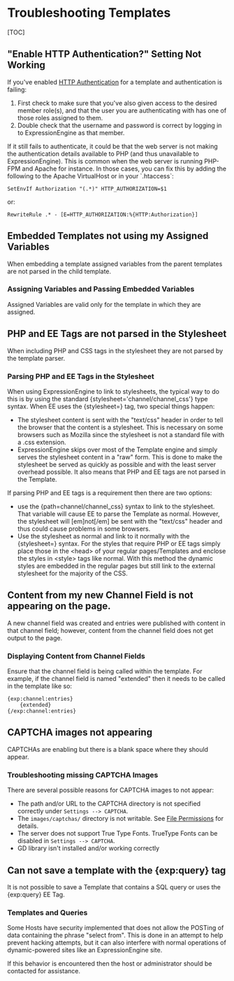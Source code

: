 <!--
    This source file is part of the open source project
    ExpressionEngine User Guide (https://github.com/ExpressionEngine/ExpressionEngine-User-Guide)

    @link      https://expressionengine.com/
    @copyright Copyright (c) 2003-2020, Packet Tide, LLC (https://packettide.com)
    @license   https://expressionengine.com/license Licensed under Apache License, Version 2.0
-->

# Troubleshooting Templates

[TOC]

## "Enable HTTP Authentication?" Setting Not Working

If you've enabled [HTTP Authentication](control-panel/template-manager.md#edit-template) for a template and authentication is failing:

1.  First check to make sure that you've also given access to the desired member role(s), and that the user you are authenticating with has one of those roles assigned to them.
2.  Double check that the username and password is correct by logging in to ExpressionEngine as that member.

If it still fails to authenticate, it could be that the web server is not making the authentication details available to PHP (and thus unavailable to ExpressionEngine). This is common when the web server is running PHP-FPM and Apache for instance. In those cases, you can fix this by adding the following to the Apache VirtualHost or in your \`.htaccess\`:

    SetEnvIf Authorization "(.*)" HTTP_AUTHORIZATION=$1

or:

    RewriteRule .* - [E=HTTP_AUTHORIZATION:%{HTTP:Authorization}]

## Embedded Templates not using my Assigned Variables

When embedding a template assigned variables from the parent templates are not parsed in the child template.

### Assigning Variables and Passing Embedded Variables

Assigned Variables are valid only for the template in which they are assigned.

## PHP and EE Tags are not parsed in the Stylesheet

When including PHP and CSS tags in the stylesheet they are not parsed by the template parser.

### Parsing PHP and EE Tags in the Stylesheet

When using ExpressionEngine to link to stylesheets, the typical way to do this is by using the standard {stylesheet='channel/channel_css'} type syntax. When EE uses the {stylesheet=} tag, two special things happen:

- The stylesheet content is sent with the "text/css" header in order to tell the browser that the content is a stylesheet. This is necessary on some browsers such as Mozilla since the stylesheet is not a standard file with a .css extension.
- ExpressionEngine skips over most of the Template engine and simply serves the stylesheet content in a "raw" form. This is done to make the stylesheet be served as quickly as possible and with the least server overhead possible. It also means that PHP and EE tags are not parsed in the Template.

If parsing PHP and EE tags is a requirement then there are two options:

- use the {path=channel/channel_css} syntax to link to the stylesheet. That variable will cause EE to parse the Template as normal. However, the stylesheet will \[em\]not\[/em\] be sent with the "text/css" header and thus could cause problems in some browsers.
- Use the stylesheet as normal and link to it normally with the {stylesheet=} syntax. For the styles that require PHP or EE tags simply place those in the &lt;head&gt; of your regular pages/Templates and enclose the styles in &lt;style&gt; tags like normal. With this method the dynamic styles are embedded in the regular pages but still link to the external stylesheet for the majority of the CSS.

## Content from my new Channel Field is not appearing on the page.

A new channel field was created and entries were published with content in that channel field; however, content from the channel field does not get output to the page.

### Displaying Content from Channel Fields

Ensure that the channel field is being called within the template. For example, if the channel field is named "extended" then it needs to be called in the template like so:

    {exp:channel:entries}
        {extended}
    {/exp:channel:entries}

## CAPTCHA images not appearing

CAPTCHAs are enabling but there is a blank space where they should appear.

### Troubleshooting missing CAPTCHA Images

There are several possible reasons for CAPTCHA images to not appear:

- The path and/or URL to the CAPTCHA directory is not specified correctly under `Settings --> CAPTCHA`.
- The `images/captchas/` directory is not writable. See [File Permissions](troubleshooting/general.md#file-permissions) for details.
- The server does not support True Type Fonts. TrueType Fonts can be disabled in `Settings --> CAPTCHA`.
- GD library isn't installed and/or working correctly

## Can not save a template with the {exp:query} tag

It is not possible to save a Template that contains a SQL query or uses the {exp:query} EE Tag.

### Templates and Queries

Some Hosts have security implemented that does not allow the POSTing of data containing the phrase "select from". This is done in an attempt to help prevent hacking attempts, but it can also interfere with normal operations of dynamic-powered sites like an ExpressionEngine site.

If this behavior is encountered then the host or administrator should be contacted for assistance.
